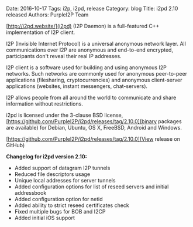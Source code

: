 Date: 2016-10-17
Tags: i2p, i2pd, release
Category: blog
Title: i2pd 2.10 released
Authors: PurpleI2P Team

[http://i2pd.website/](i2pd) (I2P Daemon) is a full-featured C++ implementation of I2P client.

I2P (Invisible Internet Protocol) is a universal anonymous network layer. All communications over I2P are anonymous and end-to-end encrypted, participants don't reveal their real IP addresses.

I2P client is a software used for building and using anonymous I2P networks. Such networks are commonly used for anonymous peer-to-peer applications (filesharing, cryptocurrencies) and anonymous client-server applications (websites, instant messengers, chat-servers).

I2P allows people from all around the world to communicate and share information without restrictions.

i2pd is licensed under the 3-clause BSD license, [https://github.com/PurpleI2P/i2pd/releases/tag/2.10.0](binary packages are available) for Debian, Ubuntu, OS X, FreeBSD, Android and Windows.

[https://github.com/PurpleI2P/i2pd/releases/tag/2.10.0](View release on GitHub)

**Changelog for i2pd version 2.10:**

* Added support of datagram I2P tunnels
* Reduced file descriptors usage
* Unique local addresses for server tunnels
* Added configuration options for list of reseed servers and initial addressbook
* Added configuration option for netid
* Added ability to strict reseed certificates check
* Fixed multiple bugs for BOB and I2CP
* Added initial iOS support

